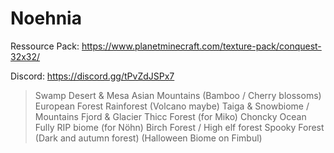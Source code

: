 # Noehnia

Ressource Pack:
https://www.planetminecraft.com/texture-pack/conquest-32x32/

Discord:
https://discord.gg/tPvZdJSPx7

>Swamp
>Desert & Mesa
>Asian Mountains (Bamboo / Cherry blossoms)
>European Forest
>Rainforest (Volcano maybe)
>Taiga & Snowbiome / Mountains
>Fjord & Glacier
>Thicc Forest (for Miko)
>Choncky Ocean
>Fully RIP biome (for Nöhn)
>Birch Forest / High elf forest
>Spooky Forest (Dark and autumn forest) (Halloween Biome on Fimbul)
